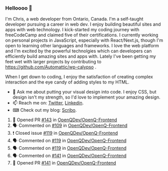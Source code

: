 ### Helloooo 👋

I'm Chris, a web developer from Ontario, Canada. I'm a self-taught developer pursuing a career in web dev. I enjoy building beautiful sites and apps with web technology.
I kick-started my coding journey with freeCodeCamp and claimed five of their certifications.  I currently working on personal projects in JavaScript, especially with React/Next.js, though I'm open to learning other languages and frameworks. I love the web platform and I'm excited by the powerful technolgies which can developers can efficiently build amazing sites and apps with. Lately I've been getting my feet wet with larger projects by contributing to https://github.com/Automattic/wp-calypso .

When I get down to coding, I enjoy the satisfaction of creating complex interaction and the eye candy of adding styles to my HTML. 

- 💬 Ask me about putting your visual design into code. I enjoy CSS, but design isn't my strength, so I'd love to implement your amazing design.
- 📫 Reach me on: [Twitter](https://twitter.com/Christo28120856), [Linkedin](https://www.linkedin.com/in/christopher-stevers-07b9a5204/).
- ⌨ Check out my blog: [Scribo](https://christopherstevers.cf).
<!--
**Christopher-Stevers/Christopher-Stevers** is a ✨ _special_ ✨ repository because its `README.md` (this file) appears on your GitHub profile.

Here are some ideas to get you started:

- 🔭 I’m currently working on ...
- 🌱 I’m currently learning ...
- 👯 I’m looking to collaborate on ...
- 🤔 I’m looking for help with ...
- 😄 Pronouns: ...
- ⚡ Fun fact: ...
-->

<!--START_SECTION:activity-->
1. 💪 Opened PR [#143](https://github.com/OpenQDev/OpenQ-Frontend/pull/143) in [OpenQDev/OpenQ-Frontend](https://github.com/OpenQDev/OpenQ-Frontend)
2. 🗣 Commented on [#109](https://github.com/OpenQDev/OpenQ-Frontend/issues/109) in [OpenQDev/OpenQ-Frontend](https://github.com/OpenQDev/OpenQ-Frontend)
3. ❗️ Closed issue [#119](https://github.com/OpenQDev/OpenQ-Frontend/issues/119) in [OpenQDev/OpenQ-Frontend](https://github.com/OpenQDev/OpenQ-Frontend)
4. 🗣 Commented on [#119](https://github.com/OpenQDev/OpenQ-Frontend/issues/119) in [OpenQDev/OpenQ-Frontend](https://github.com/OpenQDev/OpenQ-Frontend)
5. 🗣 Commented on [#119](https://github.com/OpenQDev/OpenQ-Frontend/issues/119) in [OpenQDev/OpenQ-Frontend](https://github.com/OpenQDev/OpenQ-Frontend)
6. 🗣 Commented on [#141](https://github.com/OpenQDev/OpenQ-Frontend/issues/141) in [OpenQDev/OpenQ-Frontend](https://github.com/OpenQDev/OpenQ-Frontend)
7. 💪 Opened PR [#141](https://github.com/OpenQDev/OpenQ-Frontend/pull/141) in [OpenQDev/OpenQ-Frontend](https://github.com/OpenQDev/OpenQ-Frontend)
<!--END_SECTION:activity-->
